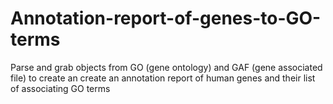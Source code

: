# Annotation-report-of-genes-to-GO-terms
Parse and grab objects from GO (gene ontology) and GAF (gene associated file) to create an create an annotation report of human genes and their list of associating GO terms

